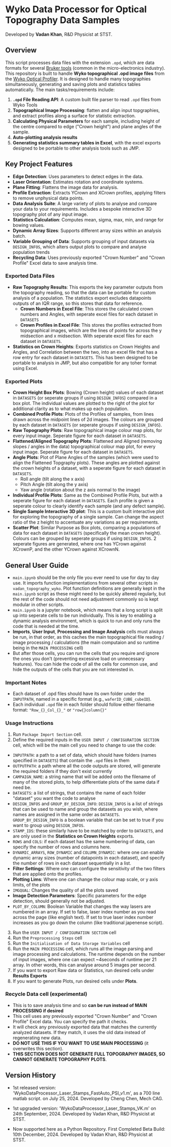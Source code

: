 # Wyko Data Processor for Optical Topography Data Samples
Developed by **Vadan Khan**, R&D Physicist at STST. 

## Overview
This script processes data files with the extension `.opd`, which are data formats for several [Bruker tools](https://www.bruker.com/en/products-and-solutions/test-and-measurement/3d-optical-profilers.html) (common in the micro-electronics industry). This repository is built to handle **Wyko topographical .opd image files** from the [Wyko Optical Profiler](https://www.bruker.com/en/products-and-solutions/test-and-measurement/3d-optical-profilers/hd9800.html). It is designed to handle many topographies simultaneously, generating and saving plots and statistics tables automatically. The main tasks/requirements include:

1. **`.opd` File Reading API**: A custom built file parser to read `.opd` files from Wyko Tools
2. **Topographical Image Processing**: flatten and align input topgraphies, and extract profiles along a surface for statistic extraction.
3. **Calculating Physical Parameters** for each sample, including height of the centre compared to edge ("Crown height") and plane angles of the sample.
4. **Auto-plotting analysis results**
5. **Generating statistics summary tables in Excel**, with the excel exports designed to be portable to other analysis tools such as JMP.

## Key Project Features
- **Edge Detection**: Uses parameters to detect edges in the data.
- **Laser Orientation**: Estimates rotation and coordinate systems.
- **Plane Fitting**: Flattens the image data for analysis.
- **Profile Extraction**: Extracts YCrown and XCrown profiles, applying filters to remove unphysical data points.
- **Data Analysis Suite**: A large variety of plots to analyse and compare your data to your requirements. Includes a bespoke interactive 3D topography plot of any input image.
- **Statistics Calculation**: Computes mean, sigma, max, min, and range for bowing values.
- **Dynamic Array Sizes**: Supports different array sizes within an analysis batch.
- **Variable Grouping of Data**: Supports grouping of input datasets via `DESIGN_INFOS`, which alters output plots to compare and analyse population trends
- **Recycling Data**: Uses previously exported "Crown Number" and "Crown Profile" Excel data to save analysis time.

### Exported Data Files
- **Raw Topography Results**: This exports the key parameter outputs from the topography reading, so that the data can be portable for custom analysis of a population. The statistics export excludes datapoints outputs of an IQR range, so this stores that data for reference.
    - **Crown Numbers in Excel File**: This stores the calculated crown numbers and Angles, with seperate excel files for each dataset in `DATASETS`
    - **Crown Profiles in Excel File**: This stores the profiles extracted from topographical images, which are the lines of points for across the y midsection and x midsection. With seperate excel files for each dataset in `DATASETS`.
- **Statistics on Crown Heights**: Exports statistics on Crown Heights and Angles, and Correlation between the two, into an excel file that has a row entry for each dataset in `DATASETS`. This has been designed to be portable to analysis in JMP, but also compatible for any toher format using Excel.

### Exported Plots
- **Crown Height Box Plots**: Bowing (Crown height) values of each dataset in `DATASETS` (or seperate groups if using `DESIGN_INFOS`) compared in a box plot. The individual values are plotted to the right of the plot for additional clarity as to what makes up each population.
- **Combined Profile Plots**: Plots of the Profiles of samples, from lines drawn across the midpoint lines of 2d images. The colours are grouped by each dataset in `DATASETS` (or seperate groups if using `DESIGN_INFOS`).
- **Raw Topography Plots**: Raw topographical image colour map plots, for every input image. Seperate figure for each dataset in `DATASETS`.
- **Flattened/Aligned Topography Plots**: Flattened and Aligned (removing slopes / angles in the data) topographical colour map plot, for every input image. Seperate figure for each dataset in `DATASETS`.
- **Angle Plots**: Plot of Plane Angles of the samples (which were used to align the Flattened Topgraphy plots). These angles are plotted against the crown heights of a dataset, with a seperate figure for each dataset in `DATASETS`. 
  - Roll angle (tilt along the x axis)
  - Pitch Angle (tilt along the y axis)
  - Yaw angle (rotation about the z axis normal to the image)
- **Individual Profile Plots**: Same as the Combined Profile Plots, but with a seperate figure for each dataset in `DATASETS`. Each profile is given a seperate colour to clearly identify each sample (and any defect sample).
- **Single Sample Interactive 3D plot**: This is a custom built interactive plot for exploring the topography of a single sample. Can change the aspect ratio of the z height to accentuate any variations as per requirements.
- **Scatter Plot**: Similar Purpose as Box plots, comparing a populations of data for each dataset in `DATASETS` (specifically the mean crown height). Colours can be grouped by seperate groups if using `DESIGN_INFOS`. 2 seperate figures are generated, where one has YCrown against XCrownP, and the other YCrown against XCrownN.

## General User Guide
- `main.ipynb` should be the only file you ever need to use for day to day use. It imports function implementations from several other scripts in `vadan_topography_wyko`. Plot function definitions are generally kept in the `main.ipynb` script as these might need to be quickly altered regularly, but the rest of the code should not need adjustment commonly so is kept modular in other scripts.
- `main.ipynb` is a jupyter notebook, which means that a long script is split up into seperate cells to be run individually. This is key to enabling a dynamic analysis environment, which is quick to run and only runs the code that is needed at the time.
- **Imports**, **User Input**, **Processing and Image Analysis** cells must always be run, in that order, as this caches the main topographical file reading / image processing / calculations (the main computaion and so runtime being in the `MAIN PROCESSING` cell)
- But after those cells, you can run the cells that you require and ignore the ones you don't (preventing excessive load on unnecessary features). You can hide the code of all the cells for common use, and hide the outputs of the cells that you are not interested in.

### Important Notes
- Each dataset of .opd files should have its own folder under the `INPUTPATH`, named in a specific format (e.g., `waferID_CUBE_cubeID`).
- Each individual `.opd` file in each folder should follow either filename format: `"Row_{}_Col_{}_"` or `"row{}column{}"`

### Usage Instructions
1. Run `Package Import Section` cell.
2. Define the required inputs in the `USER INPUT / CONFIGURATION SECTION` cell, which will be the main cell you need to change to use the code:
  - `INPUTPATH`: a path to a set of data, which should have folders (names specified in `DATASETS`) that contain the `.opd` files in them
  - `OUTPUTPATH`: a path where all the code outputs are stored, will generate the required folders if they don't exist currently
  - `CAMPAIGN_NAME`: a string name that will be added onto the filename of many of the stored plots, to help differentiate plots of the same data if need be.
  - `DATASETS`: a list of strings, that contains the name of each folder "dataset" you want the code to analyse
  - `DESIGN_INFOS` and `GROUP_BY_DESIGN_INFO`: `DESIGN_INFOS` is a list of strings that can be used to name and group the datasets as you wish, where names are assigned in the same order as `DATASETS`. `GROUP_BY_DESIGN_INFO` is a boolean variable that can be set to true if you want to group using `DESIGN_INFOS`.
  - `STAMP_IDS`: these similarly have to be matched by order to `DATASETS`, and are only used in the **Statistics on Crown Heights** exports.
  - `ROWS` and `COLS`: if each dataset has the same numbering of data, can specify the number of rows and columns here.
  - `DYNAMIC_ARRAYS`, `ROW_DYNAMIC` and `COLUMN_DYNAMIC`: where one can enable dynamic array sizes (number of datapoints in each dataset), and specify the number of rows in each dataset sequentially in a list.
  - **Filter Settings**: Where one can configure the sensitivity of the two filters that are applied onto the profiles.
  - **Plotting Lims**: Where one can change the colour map scale, or y axis limits, of the plots
  - `IMGQUAL`: Changes the quality of all the plots saved
  - **Image Detection Parameters**: Specific parameters for the edge detection, should generally not be adjusted.
  - `PLOT_BY_COLUMN`: Boolean Variable that changes the way lasers are numbered in an array. If set to false, laser index number as you read across the page (like english text). If set to true laser index number increases as you go down the column (like traditional japenense script).
3. Run the `USER INPUT / CONFIGURATION SECTION` cell
4. Run the `Preprocessing Steps` cell
5. Run the `Initialisation of Data Storage Variables` cell
6. Run the `MAIN PROCESSING` cell, which runs all the image parsing and image processing and calculations. The runtime depends on the number of input images, where one can expect ~4seconds of runtime per 21 array. In other words, this can analyse around 5 images per second.
7. If you want to export Raw data or Statistics, run desired cells under **Results Exports**
8. If you want to generate Plots, run desired cells under **Plots**.

### Recycle Data cell (experimental)
- This is to save analysis time and so **can be run instead of MAIN PROCESSING if desired**
- This cell uses any previously exported "Crown Number" and "Crown Profile" Excel data. You can specify the path it checks.
- It will check any previously exported data that matches the currently analyzed datasets. If they match, it uses the old data instead of regenerating new data.
- **DO NOT USE THIS IF YOU WANT TO USE MAIN PROCESSING** (it overwrites this section).
- **THIS SECTION DOES NOT GENERATE FULL TOPOGRAPHY IMAGES, SO CANNOT GENERATE TOPOGRAPHY PLOTS**.

## Version History
- 1st released version: 'WykoDataProcessor_Laser_Stamps_FastAuto_PSI_v1.m', as a 700 line matlab script.
on July 25, 2024.
Developed by Cheng Chen, Mech CAG.

- 1st upgraded version: 'WykoDataProcessor_Laser_Stamps_VK.m'
on 24th September, 2024. 
Developed by Vadan Khan, R&D Physicist at STST. 

- Now supported here as a Python Repository. First Completed Beta Build: 10th December, 2024. 
Developed by Vadan Khan, R&D Physicist at STST. 

